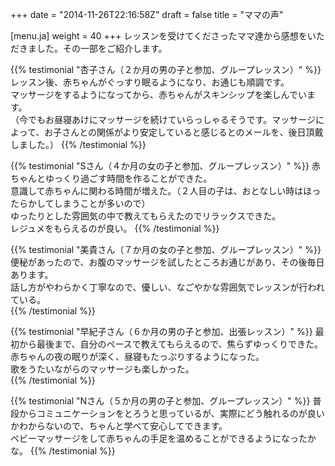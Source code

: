+++
date = "2014-11-26T22:16:58Z"
draft = false
title = "ママの声"

[menu.ja]
weight = 40
+++
レッスンを受けてくださったママ達から感想をいただきました。その一部をご紹介します。

{{% testimonial "杏子さん（２か月の男の子と参加、グループレッスン）" %}}
レッスン後、赤ちゃんがぐっすり眠るようになり、お通じも順調です。<br>
マッサージをするようになってから、赤ちゃんがスキンシップを楽しんでいます。<br>
（今でもお昼寝あけにマッサージを続けていらっしゃるそうです。マッサージによって、お子さんとの関係がより安定していると感じるとのメールを、後日頂戴しました。）
{{% /testimonial %}}

{{%  testimonial "Sさん（４か月の女の子と参加、グループレッスン）" %}}
赤ちゃんとゆっくり過ごす時間を作ることができた。<br>
意識して赤ちゃんに関わる時間が増えた。（２人目の子は、おとなしい時はほったらかしてしまうことが多いので）<br>
ゆったりとした雰囲気の中で教えてもらえたのでリラックスできた。<br>
レジュメをもらえるのが良い。
{{% /testimonial %}}

{{% testimonial "美貴さん（７か月の女の子と参加、グループレッスン）" %}}
便秘があったので、お腹のマッサージを試したところお通じがあり、その後毎日あります。<br>
話し方がやわらかく丁寧なので、優しい、なごやかな雰囲気でレッスンが行われている。<br>
{{% /testimonial %}}

{{% testimonial "早紀子さん（６か月の男の子と参加、出張レッスン）" %}}
最初から最後まで、自分のペースで教えてもらえるので、焦らずゆっくりできた。<br>
赤ちゃんの夜の眠りが深く、昼寝もたっぷりするようになった。<br>
歌をうたいながらのマッサージも楽しかった。<br>
{{% /testimonial %}}

{{% testimonial "Nさん（５か月の男の子と参加、グループレッスン）" %}}
普段からコミュニケーションをとろうと思っているが、実際にどう触れるのが良いかわからないので、ちゃんと学べて安心してできます。<br>
ベビーマッサージをして赤ちゃんの手足を温めることができるようになったかな。
{{% /testimonial %}}
